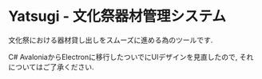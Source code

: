 # Yatsugi - 文化祭器材管理システム

文化祭における器材貸し出しをスムーズに進める為のツールです.

C# AvaloniaからElectronに移行したついでにUIデザインを見直したので,
それについてはご了承ください.
